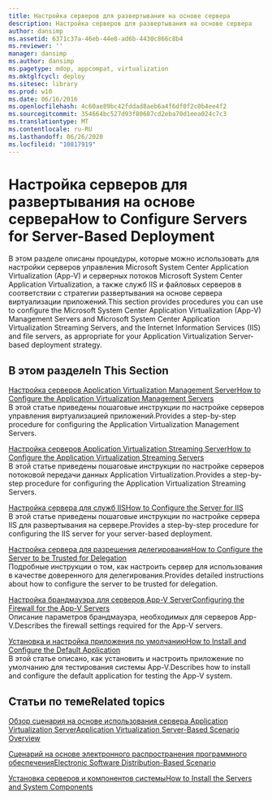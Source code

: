 ```yaml
---
title: Настройка серверов для развертывания на основе сервера
description: Настройка серверов для развертывания на основе сервера
author: dansimp
ms.assetid: 6371c37a-46eb-44e8-ad6b-4430c866c8b4
ms.reviewer: ''
manager: dansimp
ms.author: dansimp
ms.pagetype: mdop, appcompat, virtualization
ms.mktglfcycl: deploy
ms.sitesec: library
ms.prod: w10
ms.date: 06/16/2016
ms.openlocfilehash: 4c60ae89bc42fddad8aeb6a4f6df0f2c0b4ee4f2
ms.sourcegitcommit: 354664bc527d93f80687cd2eba70d1eea024c7c3
ms.translationtype: MT
ms.contentlocale: ru-RU
ms.lasthandoff: 06/26/2020
ms.locfileid: "10817919"
---
```

# <span data-ttu-id="527cd-103">Настройка серверов для развертывания на основе сервера</span><span class="sxs-lookup"><span data-stu-id="527cd-103">How to Configure Servers for Server-Based Deployment</span></span>


<span data-ttu-id="527cd-104">В этом разделе описаны процедуры, которые можно использовать для настройки серверов управления Microsoft System Center Application Virtualization (App-V) и серверных потоков Microsoft System Center Application Virtualization, а также служб IIS и файловых серверов в соответствии с стратегии развертывания на основе сервера виртуализации приложений.</span><span class="sxs-lookup"><span data-stu-id="527cd-104">This section provides procedures you can use to configure the Microsoft System Center Application Virtualization (App-V) Management Servers and Microsoft System Center Application Virtualization Streaming Servers, and the Internet Information Services (IIS) and file servers, as appropriate for your Application Virtualization Server-based deployment strategy.</span></span>

## <span data-ttu-id="527cd-105">В этом разделе</span><span class="sxs-lookup"><span data-stu-id="527cd-105">In This Section</span></span>


<a href="" id="how-to-configure-the-application-virtualization-management-servers"></a>[<span data-ttu-id="527cd-106">Настройка серверов Application Virtualization Management Server</span><span class="sxs-lookup"><span data-stu-id="527cd-106">How to Configure the Application Virtualization Management Servers</span></span>](how-to-configure-the-application-virtualization-management-servers.md)  
<span data-ttu-id="527cd-107">В этой статье приведены пошаговые инструкции по настройке серверов управления виртуализацией приложений.</span><span class="sxs-lookup"><span data-stu-id="527cd-107">Provides a step-by-step procedure for configuring the Application Virtualization Management Servers.</span></span>

<a href="" id="how-to-configure-the-application-virtualization-streaming-servers"></a>[<span data-ttu-id="527cd-108">Настройка серверов Application Virtualization Streaming Server</span><span class="sxs-lookup"><span data-stu-id="527cd-108">How to Configure the Application Virtualization Streaming Servers</span></span>](how-to-configure-the-application-virtualization-streaming-servers.md)  
<span data-ttu-id="527cd-109">В этой статье приведены пошаговые инструкции по настройке серверов потоковой передачи данных Application Virtualization.</span><span class="sxs-lookup"><span data-stu-id="527cd-109">Provides a step-by-step procedure for configuring the Application Virtualization Streaming Servers.</span></span>

<a href="" id="how-to-configure-the-server-for-iis"></a>[<span data-ttu-id="527cd-110">Настройка сервера для служб IIS</span><span class="sxs-lookup"><span data-stu-id="527cd-110">How to Configure the Server for IIS</span></span>](how-to-configure-the-server-for-iis.md)  
<span data-ttu-id="527cd-111">В этой статье приведены пошаговые инструкции по настройке сервера IIS для развертывания на сервере.</span><span class="sxs-lookup"><span data-stu-id="527cd-111">Provides a step-by-step procedure for configuring the IIS server for your server-based deployment.</span></span>

<a href="" id="how-to-configure-the-server-to-be-trusted-for-delegation"></a>[<span data-ttu-id="527cd-112">Настройка сервера для разрешения делегирования</span><span class="sxs-lookup"><span data-stu-id="527cd-112">How to Configure the Server to be Trusted for Delegation</span></span>](how-to-configure-the-server-to-be-trusted-for-delegation.md)  
<span data-ttu-id="527cd-113">Подробные инструкции о том, как настроить сервер для использования в качестве доверенного для делегирования.</span><span class="sxs-lookup"><span data-stu-id="527cd-113">Provides detailed instructions about how to configure the server to be trusted for delegation.</span></span>

<a href="" id="configuring-the-firewall-for-the-app-v-servers"></a>[<span data-ttu-id="527cd-114">Настройка брандмауэра для серверов App-V Server</span><span class="sxs-lookup"><span data-stu-id="527cd-114">Configuring the Firewall for the App-V Servers</span></span>](configuring-the-firewall-for-the-app-v-servers.md)  
<span data-ttu-id="527cd-115">Описание параметров брандмауэра, необходимых для серверов App-V.</span><span class="sxs-lookup"><span data-stu-id="527cd-115">Describes the firewall settings required for the App-V servers.</span></span>

<a href="" id="how-to-install-and-configure-the-default-application"></a>[<span data-ttu-id="527cd-116">Установка и настройка приложения по умолчанию</span><span class="sxs-lookup"><span data-stu-id="527cd-116">How to Install and Configure the Default Application</span></span>](how-to-install-and-configure-the-default-application.md)  
<span data-ttu-id="527cd-117">В этой статье описано, как установить и настроить приложение по умолчанию для тестирования системы App-V.</span><span class="sxs-lookup"><span data-stu-id="527cd-117">Describes how to install and configure the default application for testing the App-V system.</span></span>

## <span data-ttu-id="527cd-118">Статьи по теме</span><span class="sxs-lookup"><span data-stu-id="527cd-118">Related topics</span></span>


[<span data-ttu-id="527cd-119">Обзор сценария на основе использования сервера Application Virtualization Server</span><span class="sxs-lookup"><span data-stu-id="527cd-119">Application Virtualization Server-Based Scenario Overview</span></span>](application-virtualization-server-based-scenario-overview.md)

[<span data-ttu-id="527cd-120">Сценарий на основе электронного распространения программного обеспечения</span><span class="sxs-lookup"><span data-stu-id="527cd-120">Electronic Software Distribution-Based Scenario</span></span>](electronic-software-distribution-based-scenario.md)

[<span data-ttu-id="527cd-121">Установка серверов и компонентов системы</span><span class="sxs-lookup"><span data-stu-id="527cd-121">How to Install the Servers and System Components</span></span>](how-to-install-the-servers-and-system-components.md)

 

 





